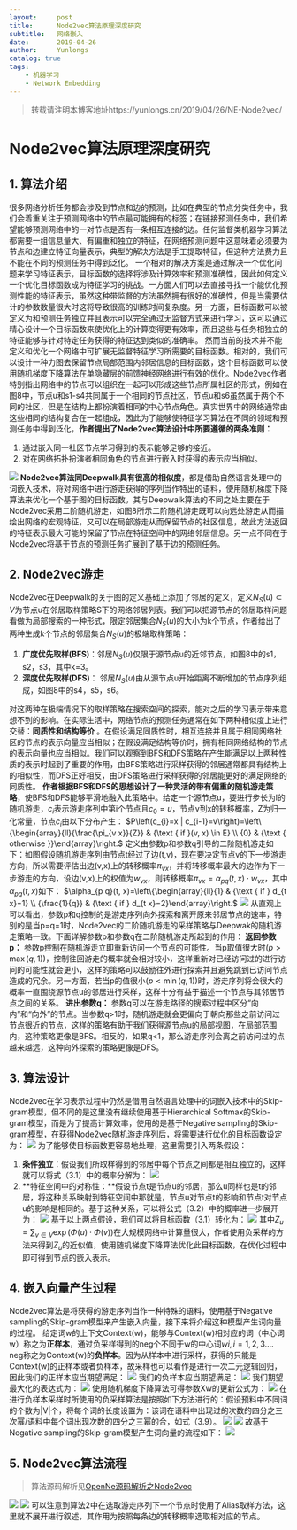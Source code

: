 ```yaml
---
layout:     post
title:      Node2vec算法原理深度研究
subtitle:   网络嵌入
date:       2019-04-26
author:     Yunlongs
catalog: true
tags:
    - 机器学习
    - Network Embedding
---
```


>转载请注明本博客地址https://yunlongs.cn/2019/04/26/NE-Node2vec/

# Node2vec算法原理深度研究
## 1. 算法介绍
很多网络分析任务都会涉及到节点和边的预测，比如在典型的节点分类任务中，我们会着重关注于预测网络中的节点最可能拥有的标签；在链接预测任务中，我们希望能够预测网络中的一对节点是否有一条相互连接的边。任何监督类机器学习算法都需要一组信息量大、有偏重和独立的特征，在网络预测问题中这意味着必须要为节点和边建立特征向量表示，典型的解决方法是手工提取特征，但这种方法费力且不能在不同的预测任务中得到泛化。
一个相对的解决方案是通过解决一个优化问题来学习特征表示，目标函数的选择将涉及计算效率和预测准确性，因此如何定义一个优化目标函数成为特征学习的挑战。一方面人们可以去直接寻找一个能优化预测性能的特征表示，虽然这种带监督的方法虽然拥有很好的准确性，但是当需要估计的参数数量很大时这将导致很高的训练时间复杂度。另一方面，目标函数可以被定义为和预测任务独立并且表示可以完全通过无监督方式来进行学习，这可以通过精心设计一个目标函数来使优化上的计算变得更有效率，而且这些与任务相独立的特征能够与针对特定任务获得的特征达到类似的准确率。
然而当前的技术并不能定义和优化一个网络中可扩展无监督特征学习所需要的目标函数。相对的，我们可以设计一种力图去保留节点局部范围内邻居信息的目标函数，这个目标函数可以使用随机梯度下降算法在单隐藏层的前馈神经网络进行有效的优化。Node2vec作者特别指出网络中的节点可以组织在一起可以形成这些节点所属社区的形式，例如在图8中，节点u和s1-s4共同属于一个相同的节点社区，节点u和s6虽然属于两个不同的社区，但是在结构上都扮演着相同的中心节点角色。真实世界中的网络通常由这些相同的结构复合在一起组成，因此为了能够使特征学习算法在不同的领域和预测任务中得到泛化，**作者提出了Node2vec算法设计中所要遵循的两条准则：**
1. 通过嵌入同一社区节点学习得到的表示能够足够的接近。
2. 对在网络拓扑扮演者相同角色的节点进行嵌入时获得的表示应当相似。

![](https://yunlongs-1253041399.cos.ap-chengdu.myqcloud.com/image/OpenNe/Node2vec/1.jpg)
**Node2vec算法同Deepwalk具有很高的相似度**，都是借助自然语言处理中的词嵌入技术，将对网络中进行游走获得的序列当作特出的语料，使用随机梯度下降算法来优化一个基于图的目标函数。其与Deepwalk算法的不同之处主要在于Node2vec采用二阶随机游走，如图8所示二阶随机游走既可以向远处游走从而描绘出网络的宏观特征，又可以在局部游走从而保留节点的社区信息，故此方法返回的特征表示最大可能的保留了节点在特征空间中的网络邻居信息。另一点不同在于Node2vec将基于节点的预测任务扩展到了基于边的预测任务。

## 2. Node2vec游走
Node2vec在Deepwalk的关于图的定义基础上添加了邻居的定义，定义$N_{S}(u) \subset V$为节点u在邻居取样策略S下的网络邻居列表。我们可以把源节点的邻居取样问题看做为局部搜索的一种形式，限定邻居集合$N_{S}(u)$的大小为k个节点，作者给出了两种生成k个节点的邻居集合$N_{S}(u)$的极端取样策略：
1. **广度优先取样(BFS)**：邻居$N_{S}(u)$仅限于源节点u的近邻节点，如图8中的s1，s2，s3，其中k=3。
2. **深度优先取样(DFS)**： 邻居$N_{S}(u)$由从源节点u开始距离不断增加的节点序列组成，如图8中的s4，s5，s6。

对这两种在极端情况下的取样策略在搜索空间的探索，能对之后的学习表示带来意想不到的影响。在实际生活中，网络节点的预测任务通常在如下两种相似度上进行交替：**同质性和结构等价** 。在假设满足同质性时，相互连接并且属于相同网络社区的节点的表示向量应当相似；在假设满足结构等价时，拥有相同网络结构的节点的表示向量也应当相似。我们可以观察到BFS和DFS策略在产生能满足以上两种性质的表示时起到了重要的作用，由BFS策略进行采样获得的邻居通常都具有结构上的相似性，而DFS正好相反，由DFS策略进行采样获得的邻居能更好的满足网络的同质性。
**作者根据BFS和DFS的思想设计了一种灵活的带有偏重的随机游走策略**，使BFS和DFS能够平滑地融入此策略中。给定一个源节点u，要进行步长为l的随机游走，$c_i$表示游走序列中第i个节点且$c_{0}=u$，节点v到x的转移概率，Z为归一化常量，节点$c_i$由以下分布产生：
$P\left(c_{i}=x | c_{i-1}=v\right)=\left\{\begin{array}{ll}{\frac{\pi_{v x}}{Z}} & {\text { if }(v, x) \in E} \\ {0} & {\text { otherwise }}\end{array}\right.$
定义由参数p和参数q引导的二阶随机游走如下：如图假设随机游走序列由节点t经过了边(t,v)，现在要决定节点v的下一步游走方向，所以需要评估出边(v,x)上的转移概率$\pi_{v x}$，并将转移概率最大的边作为下一步游走的方向，设边(v,x)上的权值为$w_{v x}$，则转移概率$\pi_{v x}=\alpha_{p q}(t, x) \cdot w_{v x}$，其中$\alpha_{p q}(t, x)$如下：
$\alpha_{p q}(t, x)=\left\{\begin{array}{ll}{1} & {\text { if } d_{t x}=1} \\ {\frac{1}{q}} & {\text { if } d_{t x}=2}\end{array}\right.$
![](https://yunlongs-1253041399.cos.ap-chengdu.myqcloud.com/image/OpenNe/Node2vec/2.jpg)
从直观上可以看出，参数p和q控制的是游走序列向外探索和离开原来邻居节点的速率，特别的是当p=q=1时，Node2vec的二阶随机游走的采样策略与Deepwak的随机游走策略一致。下面详解参数p和参数q在二阶随机游走所起到的作用：
**返回参数p：** 参数p控制在随机游走立即重新访问一个节点的可能性。当p取值很大时$(p>\max (q, 1))$，控制往回游走的概率就会相对较小，这样重新对已经访问过的进行访问的可能性就会更小，这样的策略可以鼓励往外进行探索并且避免跳到已访问节点造成的冗余。另一方面，若当p的值很小$(p<\min (q, 1))$时，游走序列将会很大的概率一直围绕源节点u的邻居进行采样，这样十分有益于描述一个节点与其邻居节点之间的关系。
**进出参数q：** 参数q可以在游走路径的搜索过程中区分“向内”和“向外”的节点。当参数q>1时，随机游走就会更偏向于朝向那些之前访问过节点很近的节点，这样的策略有助于我们获得源节点u的局部视图，在局部范围内，这种策略更像是BFS。相反的，如果q<1，那么游走序列会离之前访问过的点越来越远，这种向外探索的策略更像是DFS。

## 3. 算法设计
Node2vec在学习表示过程中仍然是借用自然语言处理中的词嵌入技术中的Skip-gram模型，但不同的是这里没有继续使用基于Hierarchical Softmax的Skip-gram模型，而是为了提高计算效率，使用的是基于Negative sampling的Skip-gram模型，在获得Node2vec随机游走序列后，将需要进行优化的目标函数设定为：
![](https://yunlongs-1253041399.cos.ap-chengdu.myqcloud.com/image/OpenNe/Node2vec/3.jpg)
为了能够使目标函数更容易地处理，这里需要引入两条假设：
1. **条件独立**：假设我们所取样得到的邻居中每个节点之间都是相互独立的，这样就可以将式（3.1）中的概率分解为：
![](https://yunlongs-1253041399.cos.ap-chengdu.myqcloud.com/image/OpenNe/Node2vec/4.jpg)
2. **特征空间中的对称性：**假设节点t是节点u的邻居，那么u同样也是t的邻居，将这种关系映射到特征空间中那就是，节点u对节点t的影响和节点t对节点u的影响是相同的。基于这种关系，可以将公式（3.2）中的概率进一步展开为：
![](https://yunlongs-1253041399.cos.ap-chengdu.myqcloud.com/image/OpenNe/Node2vec/5.jpg)
基于以上两点假设，我们可以将目标函数（3.1）转化为：
![](https://yunlongs-1253041399.cos.ap-chengdu.myqcloud.com/image/OpenNe/Node2vec/6.jpg)
其中$Z_{u}=\sum_{v \in V} \exp (\Phi(u) \cdot \Phi(v))$在大规模网络中计算量很大，作者使用负采样的方法来得到$Z_{u}$的近似值，使用随机梯度下降算法优化此目标函数，在优化过程中即可得到节点的嵌入表示。

## 4. 嵌入向量产生过程
Node2vec算法是将获得的游走序列当作一种特殊的语料，使用基于Negative sampling的Skip-gram模型来产生嵌入向量，接下来将介绍这种模型产生词向量的过程。
给定词w的上下文Context(w)，能够与Context(w)相对应的词（中心词w）称之为**正样本**，通过负采样得到的neg个不同于w的中心词$w i, i=1,2,3 \ldots .$ neg称之为Context(w)的**负样本**。因为从样本中进行采样，获得的只能是Context(w)的正样本或者负样本，故采样也可以看作是进行一次二元逻辑回归，因此我们的正样本应当期望满足：
![](https://yunlongs-1253041399.cos.ap-chengdu.myqcloud.com/image/OpenNe/Node2vec/7.jpg)
我们的负样本应当期望满足：
![](https://yunlongs-1253041399.cos.ap-chengdu.myqcloud.com/image/OpenNe/Node2vec/8.jpg)
我们期望最大化的表达式为：
![](https://yunlongs-1253041399.cos.ap-chengdu.myqcloud.com/image/OpenNe/Node2vec/9.jpg)
使用随机梯度下降算法可得参数Xw的更新公式为：
![](https://yunlongs-1253041399.cos.ap-chengdu.myqcloud.com/image/OpenNe/Node2vec/10.jpg)
在进行负样本采样时所使用的负采样算法是按照如下方法进行的：假设预料中不同词的个数为|V|个，将每个词的长度设置为：该词在语料中出现过的次数的四分之三次幂/语料中每个词出现次数的四分之三幂的合，如式（3.9）。
![](https://yunlongs-1253041399.cos.ap-chengdu.myqcloud.com/image/OpenNe/Node2vec/11.jpg)
![](https://yunlongs-1253041399.cos.ap-chengdu.myqcloud.com/image/OpenNe/Node2vec/12.jpg)
故基于Negative sampling的Skip-gram模型产生词向量的流程如下： 
![](https://yunlongs-1253041399.cos.ap-chengdu.myqcloud.com/image/OpenNe/Node2vec/13.jpg)

## 5. Node2vec算法流程
>算法源码解析见[OpenNe源码解析之Node2vec
](https://yunlongs.cn/2019/02/20/NE-Node2vec/)

![](https://yunlongs-1253041399.cos.ap-chengdu.myqcloud.com/image/OpenNe/Node2vec/14.jpg)
![](https://yunlongs-1253041399.cos.ap-chengdu.myqcloud.com/image/OpenNe/Node2vec/15.jpg)
可以注意到算法2中在选取游走序列下一个节点时使用了Alias取样方法，这里就不展开进行叙述，其作用为按照每条边的转移概率选取相对应的节点。